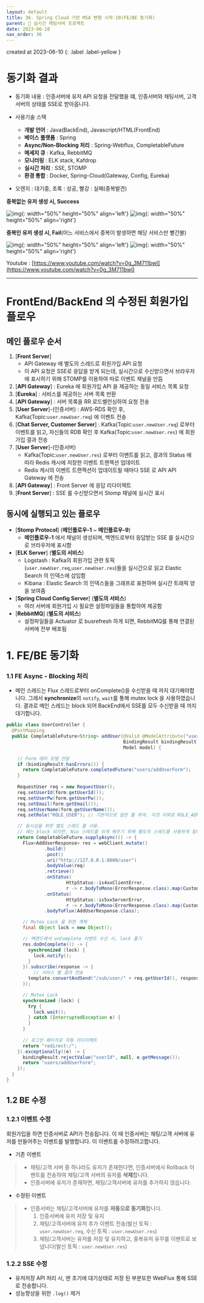 ```yaml
---
layout: default
title: 36. Spring Cloud 기반 MSA 변환 시작-10(FE/BE 동기화)
parent: 📌 실시간 채팅서버 프로젝트
date: 2023-06-10
nav_order: 36
---
```


created at 2023-06-10
{: .label .label-yellow }

# 동기화 결과

* 동기화 내용 : 인증서버에 유저 API 요청을 전달했을 떄, 인증서버와 채팅서버, 고객서버의 상태를 SSE로 받아옵니다.
* 사용기술 스택
    * **개발 언어** : Java(BackEnd), Javascript/HTML(FrontEnd)
    * **베이스 플랫폼** : Spring
    * **Async/Non-Blocking 처리** : Spring-Webflux, CompletableFuture
    * **메세지 큐** : Kafka, RebbitMQ
    * **모니터링** : ELK stack, Kafdrop
    * **실시간 처리** : SSE, STOMP
    * **환경 통합** : Docker, Spring-Cloud(Gateway, Config, Eureka)
    
* 오렌지 : 대기중, 초록 : 성공, 빨강 : 실패(중복발견)

**중복없는 유저 생성 시, Success**

![img](../../../assets/img/alg/1.png){: width="50%" height="50%" align='left'}
![img](../../../assets/img/alg/2.png){: width="50%" height="50%" align='right'}

**중복인 유저 생성 시, Fail**(어느 서비스에서 중복이 발생하면 해당 서비스만 빨간불)

![img](../../../assets/img/alg/3.png){: width="50%" height="50%" align='left'}
![img](../../../assets/img/alg/4.png){: width="50%" height="50%" align='right'}

Youtube : [https://www.youtube.com/watch?v=0g_3M711bwI](https://www.youtube.com/watch?v=0g_3M711bwI)

------------------

# FrontEnd/BackEnd 의 수정된 회원가입 플로우
## 메인 플로우 순서

1. [**Front Server**]
   * API Gateway 에 별도의 스레드로 회원가입 API 요청
   * 이 API 요청은 SSE로 응답을 받게 되는데, 실시간으로 수신받으면서 브라우저에 표시하기 위해 STOMP를 이용하여 따로 이벤트 채널을 만듬
2. [**API Gateway**] : Eureka 에 회원가입 API 을 제공하는 동일 서비스 목록 요청
3. [**Eureka**] : 서비스를 제공하는 서버 목록 반환
4. [**API Gateway**] : 서버 목록을 RR 로드밸런싱하여 요청 전송
5. [**User Server**]-(인증서버) : AWS-RDS 확인 후, Kafka(Topic:`user.newUser.req`) 에 이벤트 전송
6. [**Chat Server, Customer Server**] : Kafka(Topic:`user.newUser.req`) 로부터 이벤트를 읽고, 자신들의 RDB 확인 후 Kafka(Topic:`user.newUser.res`) 에 회원가입 결과 전송
7. [**User Server**]-(인증서버)
   * Kafka(Topic:`user.newUser.res`) 로부터 이벤트를 읽고, 결과의 Status 에 따라 Redis 캐시에 저장한 이벤트 트랜젝션 업데이트
   * Redis 캐시의 이벤트 트랜젝션이 업데이트될 때마다 SSE 로 API API Gateway 에 전송
8. [**API Gateway**] : Front Server 에 응답 리다이렉트
9. [**Front Server**] : SSE 를 수신받으면서 Stomp 채널에 실시간 표시

## 동시에 실행되고 있는 플로우
* [**Stomp Protocol**] (**메인플로우-1** ~ **메인플로우-9**)
  * **메인플로우-1** 에서 채널이 생성되며, 백엔드로부터 응답받는 SSE 를 실시간으로 브라우저에 표시함  
* [**ELK Server**] (**별도의 서비스**)
  * Logstash : Kafka의 회원가입 관련 토픽(`user.newUser.req`,`user.newUser.res`)들을 실시간으로 읽고 Elastic Search 의 인덱스에 삽입함
  * Kibana : Elastic Search 의 인덱스들을 그래프로 표현하며 실시간 트래픽 양을 보여줌
* [**Spring Cloud Config Server**] (**별도의 서비스**)
  * 여러 서버에 회원가입 시 필요한 설정파일들을 통합하여 제공함
* [**RebbitMQ**] (**별도의 서비스**)
  * 설정파일들을 Actuator 로 busrefresh 하게 되면, RebbitMQ를 통해 연결된 서버에 전부 배포됨


# 1. FE/BE 동기화
### 1.1 FE Async - Blocking 처리
* 메인 스레드는 Flux 스레드로부터 onComplete()을 수신받을 때 까지 대기해야합니다. 그래서 **synchronize**의 `notify`, `wait`를 통해 mutex lock 을 사용하였습니다. 결과로 메인 스레드는 block 되어 BackEnd에서 SSE를 모두 수신받을 때 까지 대기합니다.
 

```java
public class UserController {
  @PostMapping
  public CompletableFuture<String> addUser(@Valid @ModelAttribute("userForm") UserForm form,
                                           BindingResult bindingResult,
                                           Model model) {

    // Form 에러 모델 전달
    if (bindingResult.hasErrors()) {
      return CompletableFuture.completedFuture("users/addUserForm");
    }
    
    RequestUser req = new RequestUser();
    req.setUserId(form.getUserId());
    req.setUserPw(form.getUserPw());
    req.setEmail(form.getEmail());
    req.setUserName(form.getUserName());
    req.setRole("ROLE_USER"); // 기본적으로 일반 롤 부여. 이것 이외로 ROLE_ADMIN 을 처리할 수 있습니다.

    // 동시성을 위한 별도 스레드 풀 사용.
    // 얘는 block 되지만, Nio 스레드를 쉬게 해주기 위해 별도의 스레드를 사용하게 됩니다.
    return CompletableFuture.supplyAsync(() -> {
      Flux<AddUserResponse> res = webClient.mutate()
              .build()
              .post()
              .uri("http://127.0.0.1:8000/user")
              .bodyValue(req)
              .retrieve()
              .onStatus(
                      HttpStatus::is4xxClientError,
                      r -> r.bodyToMono(ErrorResponse.class).map(CustomThrowableException::new))
              .onStatus(
                      HttpStatus::is5xxServerError,
                      r -> r.bodyToMono(ErrorResponse.class).map(CustomThrowableException::new))
              .bodyToFlux(AddUserResponse.class);

      // Mutex Lock 을 위한 객체
      final Object lock = new Object();

      // 백엔드에서 onComplete 이벤트 수신 시, lock 풀기
      res.doOnComplete(() -> {
        synchronized (lock) {
          lock.notify();
        }
      }).subscribe(response -> {
          // 서비스 별 결과 전송
        template.convertAndSend("/sub/user/" + req.getUserId(), response); 
      });

      // Mutex Lock
      synchronized (lock) {
        try {
          lock.wait();
        } catch (InterruptedException e) {
        }
      }
      
      // 로그인 페이지로 자동 리다이렉트
      return "redirect:/";
    }).exceptionally((e) -> {
      bindingResult.rejectValue("userId", null, e.getMessage());
      return "users/addUserForm";
    });
  }
}
```


## 1.2 BE 수정
### 1.2.1 이벤트 수정

회원가입을 하면 인증서버로 API가 전송됩니다. 이 때 인증서버는 채팅/고객 서버에 유저를 만들어주는 이벤트를 발행합니다. 이 이벤트를 수정하려고합니다.

* 기존 이벤트

> * 채팅/고객 서버 중 하나라도 유저가 존재한다면, 인증서버에서 Rollback 이벤트를 전송하여 채팅/고객 서버의 유저를 **삭제**합니다.
> * 인증서버에 유저가 존재하면, 채팅/고객서버에 유저를 추가하지 않습니다. 

* 수정된 이벤트

> * 인증서버는 채팅/고객서버에 유저를 **자동으로 동기화**합니다.
>   1. 인증서버에 유저 저장 및 유지
>   2. 채팅/고객서버에 유저 추가 이벤트 전송(발신 토픽 : `user.newUser.req`, 수신 토픽 : `user.newUser.res`)
>   3. 채팅/고객서버는 유저를 저장 및 유지하고, 중복유저 유무를 이벤트로 보냅니다(발신 토픽 : `user.newUser.res`)

### 1.2.2 SSE 수정
* 유저저장 API 처리 시, 맨 초기에 대기상태로 저장 된 부분또한 WebFlux 통해 SSE 로 전송합니다.
* 성능향상을 위한 `.log()` 제거


